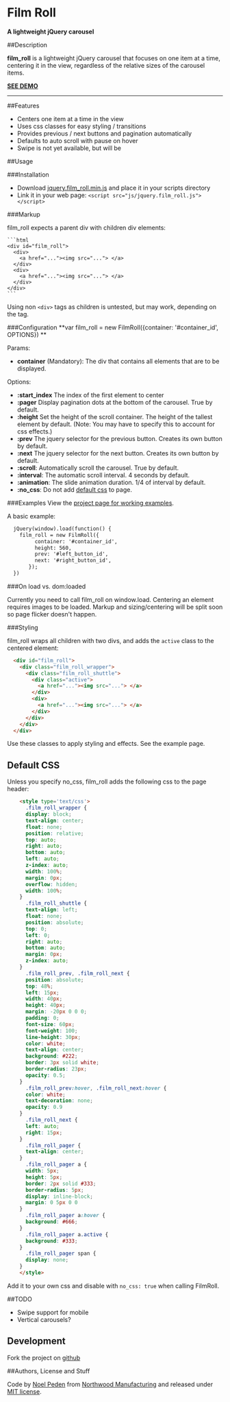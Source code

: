 # Film Roll
**A lightweight jQuery carousel**


##Description

**film_roll** is a lightweight jQuery carousel that focuses on one item at a time, centering it in the view, regardless of the relative sizes of the carousel items.

[**SEE DEMO**](http://film_roll.github.io/)

---

##Features

- Centers one item at a time in the view
- Uses css classes for easy styling / transitions
- Provides previous / next buttons and pagination automatically
- Defaults to auto scroll with pause on hover
- Swipe is not yet available, but will be

##Usage

###Installation

- Download [jquery.film_roll.min.js](https://github.com/straydogstudio/film_roll/js/jquery.film_roll.min.js) and place it in your scripts directory
- Link it in your web page: `<script src="js/jquery.film_roll.js"></script>`

###Markup

film_roll expects a parent div with children div elements:

	```html
	<div id="film_roll">
	  <div>
	    <a href="..."><img src="..."> </a>
	  </div>
	  <div>
	    <a href="..."><img src="..."> </a>
	  </div>
	</div>
	```

Using non `<div>` tags as children is untested, but may work, depending on the tag.

###Configuration
**var film_roll = new FilmRoll({container: '#container_id', OPTIONS}) **

Params:

- **container** (Mandatory): The div that contains all elements that are to be displayed.

Options:

- **:start_index** The index of the first element to center
- **:pager** Display pagination dots at the bottom of the carousel. True by default.
- **:height** Set the height of the scroll container. The height of the tallest element by default. (Note: You may have to specify this to account for css effects.)
- **:prev** The jquery selector for the previous button. Creates its own button by default.
- **:next** The jquery selector for the next button. Creates its own button by default.
- **:scroll**: Automatically scroll the carousel. True by default.
- **:interval**: The automatic scroll interval. 4 seconds by default.
- **:animation**: The slide animation duration. 1/4 of interval by default.
- **:no_css**: Do not add [default css](#default-css) to page.

###Examples
View the [project page for working examples](https://film_roll.github.com).

A basic example:

```html
  jQuery(window).load(function() {
  	film_roll = new FilmRoll({
  	     container: '#container_id',
  	     height: 560,
  	     prev: '#left_button_id',
  	     next: '#right_button_id',
  	   });
  })
```

###On load vs. dom:loaded

Currently you need to call film_roll on window.load. Centering an element requires images to be loaded. Markup and sizing/centering will be split soon so page flicker doesn't happen.

###Styling

film_roll wraps all children with two divs, and adds the `active` class to the centered element:

```html
  <div id="film_roll">
    <div class="film_roll_wrapper">
      <div class="film_roll_shuttle">
        <div class="active">
          <a href="..."><img src="..."> </a>
        </div>
        <div>
          <a href="..."><img src="..."> </a>
        </div>
      </div>
    </div>
  </div>
```

Use these classes to apply styling and effects. See the example page.

## Default CSS

Unless you specify no_css, film_roll adds the following css to the page header:

```html
	<style type='text/css'>
	  .film_roll_wrapper {
      display: block;
      text-align: center;
      float: none;
      position: relative;
      top: auto;
      right: auto;
      bottom: auto;
      left: auto;
      z-index: auto;
      width: 100%;
      margin: 0px;
      overflow: hidden;
      width: 100%;
    }
	  .film_roll_shuttle {
      text-align: left;
      float: none;
      position: absolute;
      top: 0;
      left: 0;
      right: auto;
      bottom: auto;
      margin: 0px;
      z-index: auto;
    }
	  .film_roll_prev, .film_roll_next {
      position: absolute;
      top: 48%;
      left: 15px;
      width: 40px;
      height: 40px;
      margin: -20px 0 0 0;
      padding: 0;
      font-size: 60px;
      font-weight: 100;
      line-height: 30px;
      color: white;
      text-align: center;
      background: #222;
      border: 3px solid white;
      border-radius: 23px;
      opacity: 0.5;
    }
	  .film_roll_prev:hover, .film_roll_next:hover {
      color: white;
      text-decoration: none;
      opacity: 0.9
    }
	  .film_roll_next {
      left: auto;
      right: 15px;
    }
	  .film_roll_pager {
      text-align: center;
    }
	  .film_roll_pager a {
      width: 5px;
      height: 5px;
      border: 2px solid #333;
      border-radius: 5px;
      display: inline-block;
      margin: 0 5px 0 0
    }
	  .film_roll_pager a:hover {
      background: #666;
    }
	  .film_roll_pager a.active {
      background: #333;
    }
	  .film_roll_pager span {
      display: none;
    }
	</style>
```

Add it to your own css and disable with `no_css: true` when calling FilmRoll.

##TODO

- Swipe support for mobile
- Vertical carousels?

## Development

Fork the project on [github](https://github.com/straydogstudio/film_roll 'straydogstudio / film_roll on Github')

##Authors, License and Stuff

Code by [Noel Peden](http://straydogstudio.com) from [Northwood Manufacturing](http://northwoodmfg.com) and released under [MIT license](http://www.opensource.org/licenses/mit-license.php).
